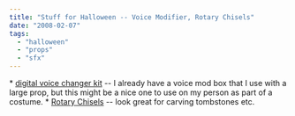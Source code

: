 ```yaml
---
title: "Stuff for Halloween -- Voice Modifier, Rotary Chisels"
date: "2008-02-07"
tags: 
  - "halloween"
  - "props"
  - "sfx"
---
```


\* [digital voice changer kit](http://www.ubergizmo.com/15/archives/2008/02/digital_voice_changer_kit.html "digital voice changer kit") -- I already have a voice mod box that I use with a large prop, but this might be a nice one to use on my person as part of a costume. \* [Rotary Chisels](http://toolmonger.com/2008/02/05/remove-almost-any-material-with-a-rotary-chisel/) -- look great for carving tombstones etc.
